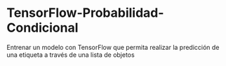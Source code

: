 # TensorFlow-Probabilidad-Condicional
Entrenar un modelo con TensorFlow que permita realizar la predicción de una etiqueta a través de una lista de objetos

